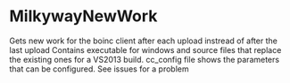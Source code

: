# MilkywayNewWork
Gets new work for the boinc client after each upload instread of after the last upload
Contains executable for windows and source files that replace the existing ones for a VS2013 build.
cc_config file shows the parameters that can be configured.
See issues for a problem
